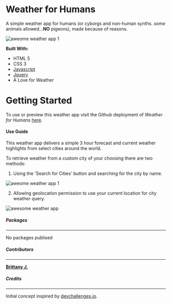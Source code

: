 # Weather for Humans
A simple weather app for humans (or cyborgs and non-human synths. *some* animals allowed...__NO__ pigeons), made because of reasons.

![aweome weather app 1](https://user-images.githubusercontent.com/69128849/142762965-fa574035-867e-4513-89a8-f053301a17c7.jpg)

__Built With:__
* HTML 5
* CSS 3
* [Javascript](https://www.javascript.com/)
* [Jquery](https://jquery.com/)
* A Love for Weather

# Getting Started
To use or preview this weather app visit the Github deployment of *Weather for Humans* [here](https://nuka-coder.github.io/Awesome-Weather-App/).

#### Use Guide
This weather app delivers a simple 3 hour forecast and current weather highlights from select cities around the world.

To retrieve weather from a custom city of your choosing there are two methods:
1. Using the 'Search for Cities' button and searching for the city by name.

![aweome weather app 1](https://user-images.githubusercontent.com/69128849/142766510-ace3cbd8-eb04-4a95-96be-dee717b58bc4.jpg)

2. Allowing geolocation permission to use your current location for city weather query.

![awesome weather app](https://user-images.githubusercontent.com/69128849/142766550-3675d769-3208-4f45-990b-949db9fe9562.jpg)

##### Packages
---
No packages publised
##### Contributors
---
[__Brittany J.__](https://github.com/nuka-coder)
##### Credits
---
Initial concept inspired by [devchallenges.io](https://devchallenges.io/challenges/mM1UIenRhK808W8qmLWv).
